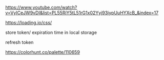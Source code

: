 https://www.youtube.com/watch?v=VyICeJW9vDI&list=PL55RiY5tL51rG1x02Yyj93iypUuHYXcB_&index=17

https://loading.io/css/


store token/ expiration time in local storage

refresh token

https://colorhunt.co/palette/110659